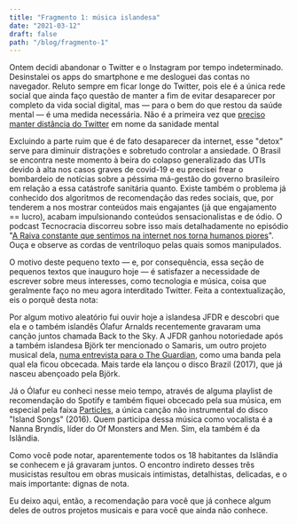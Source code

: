 ```yaml
---
title: "Fragmento 1: música islandesa"
date: "2021-03-12"
draft: false
path: "/blog/fragmento-1"
---
```

Ontem decidi abandonar o Twitter e o Instagram por tempo indeterminado. Desinstalei os apps do smartphone e me desloguei das contas no navegador. Reluto sempre em ficar longe do Twitter, pois ele é a única rede social que ainda faço questão de manter a fim de evitar desaparecer por completo da vida social digital, mas — para o bem do que restou da saúde mental — é uma medida necessária. Não é a primeira vez que [preciso manter distância do Twitter](https://medium.com/janela-da-alma/eu-decidi-abandonar-o-twitter-ef3af1adf2b1) em nome da sanidade mental

Excluindo a parte ruim que é de fato desaparecer da internet, esse "detox" serve para diminuir distrações e sobretudo controlar a ansiedade. O Brasil se encontra neste momento à beira do colapso generalizado das UTIs devido à alta nos casos graves de covid-19 e eu precisei frear o bombardeio de notícias sobre a péssima má-gestão do governo brasileiro em relação a essa catástrofe sanitária quanto. Existe também o problema já conhecido dos algoritmos de recomendação das redes sociais, que, por tenderem a nos mostrar conteúdos mais engajantes (já que engajamento == lucro), acabam impulsionando conteúdos sensacionalistas e de ódio. O podcast Tecnocracia discorreu sobre isso mais detalhadamente no episódio "[A Raiva constante que sentimos na internet nos torna humanos piores](https://pca.st/1L3X)". Ouça e observe as cordas de ventríloquo pelas quais somos manipulados.

O motivo deste pequeno texto — e, por consequência, essa seção de pequenos textos que inauguro hoje — é satisfazer a necessidade de escrever sobre meus interesses, como tecnologia e música, coisa que geralmente faço no meu agora interditado Twitter. Feita a contextualização, eis o porquê desta nota:

Por algum motivo aleatório fui ouvir hoje a islandesa JFDR e descobri que ela e o também islandês Ólafur Arnalds recentemente gravaram uma canção juntos chamada Back to the Sky. A JFDR ganhou notoriedade após a também islandesa Björk ter mencionado o Samaris, um outro projeto musical dela, [numa entrevista para o The Guardian](https://www.theguardian.com/music/2016/sep/02/bjork-digital-vulnicura-vespertine), como uma banda pela qual ela ficou obcecada. Mais tarde ela lançou o disco Brazil (2017), que já nasceu abençoado pela Björk. 

Já o Ólafur eu conheci nesse meio tempo, através de alguma playlist de recomendação do Spotify e também fiquei obcecado pela sua música, em especial pela faixa [Particles](https://www.youtube.com/watch?v=wEj7xYyj9n4), a única canção não instrumental do disco "Island Songs" (2016). Quem participa dessa música como vocalista é a Nanna Bryndís, líder do Of Monsters and Men. Sim, ela também é da Islândia.

Como você pode notar, aparentemente todos os 18 habitantes da Islândia se conhecem e já gravaram juntos. O encontro indireto desses três musicistas resultou em obras musicais intimistas, detalhistas, delicadas, e o mais importante: dignas de nota.

Eu deixo aqui, então, a recomendação para você que já conhece algum deles de outros projetos musicais e para você que ainda não conhece.

